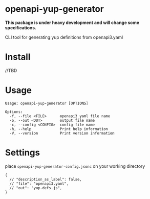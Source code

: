 # openapi-yup-generator

**This package is under heavy development and will change some specifications.**

CLI tool for generating yup definitions from openapi3.yaml

# Install

//TBD

# Usage

```
Usage: openapi-yup-generator [OPTIONS]

Options:
  -f, --file <FILE>      openapi3 yaml file name
  -o, --out <OUT>        output file name
  -c, --config <CONFIG>  config file name
  -h, --help             Print help information
  -V, --version          Print version information
```

# Settings

place `openapi-yup-generator-config.jsonc` on your working directory

```jsonc
{
  // "description_as_label": false,
  // "file": "openapi3.yaml",
  // "out": "yup-defs.js",
}
```
